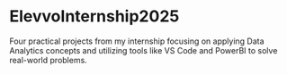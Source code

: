 # ElevvoInternship2025
Four practical projects from my internship focusing on applying Data Analytics concepts and utilizing tools like VS Code and PowerBI to solve real-world problems.

